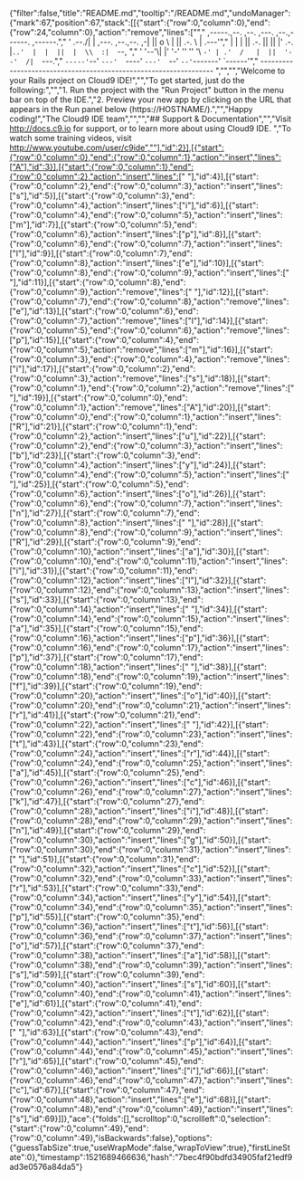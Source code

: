 {"filter":false,"title":"README.md","tooltip":"/README.md","undoManager":{"mark":67,"position":67,"stack":[[{"start":{"row":0,"column":0},"end":{"row":24,"column":0},"action":"remove","lines":["","     ,-----.,--.                  ,--. ,---.   ,--.,------.  ,------.","    '  .--./|  | ,---. ,--.,--. ,-|  || o   \\  |  ||  .-.  \\ |  .---'","    |  |    |  || .-. ||  ||  |' .-. |`..'  |  |  ||  |  \\  :|  `--, ","    '  '--'\\|  |' '-' ''  ''  '\\ `-' | .'  /   |  ||  '--'  /|  `---.","     `-----'`--' `---'  `----'  `---'  `--'    `--'`-------' `------'","    ----------------------------------------------------------------- ","","","Welcome to your Rails project on Cloud9 IDE!","","To get started, just do the following:","","1. Run the project with the \"Run Project\" button in the menu bar on top of the IDE.","2. Preview your new app by clicking on the URL that appears in the Run panel below (https://HOSTNAME/).","","Happy coding!","The Cloud9 IDE team","","","## Support & Documentation","","Visit http://docs.c9.io for support, or to learn more about using Cloud9 IDE. ","To watch some training videos, visit http://www.youtube.com/user/c9ide",""],"id":2}],[{"start":{"row":0,"column":0},"end":{"row":0,"column":1},"action":"insert","lines":["A"],"id":3}],[{"start":{"row":0,"column":1},"end":{"row":0,"column":2},"action":"insert","lines":[" "],"id":4}],[{"start":{"row":0,"column":2},"end":{"row":0,"column":3},"action":"insert","lines":["s"],"id":5}],[{"start":{"row":0,"column":3},"end":{"row":0,"column":4},"action":"insert","lines":["i"],"id":6}],[{"start":{"row":0,"column":4},"end":{"row":0,"column":5},"action":"insert","lines":["m"],"id":7}],[{"start":{"row":0,"column":5},"end":{"row":0,"column":6},"action":"insert","lines":["p"],"id":8}],[{"start":{"row":0,"column":6},"end":{"row":0,"column":7},"action":"insert","lines":["l"],"id":9}],[{"start":{"row":0,"column":7},"end":{"row":0,"column":8},"action":"insert","lines":["e"],"id":10}],[{"start":{"row":0,"column":8},"end":{"row":0,"column":9},"action":"insert","lines":[" "],"id":11}],[{"start":{"row":0,"column":8},"end":{"row":0,"column":9},"action":"remove","lines":[" "],"id":12}],[{"start":{"row":0,"column":7},"end":{"row":0,"column":8},"action":"remove","lines":["e"],"id":13}],[{"start":{"row":0,"column":6},"end":{"row":0,"column":7},"action":"remove","lines":["l"],"id":14}],[{"start":{"row":0,"column":5},"end":{"row":0,"column":6},"action":"remove","lines":["p"],"id":15}],[{"start":{"row":0,"column":4},"end":{"row":0,"column":5},"action":"remove","lines":["m"],"id":16}],[{"start":{"row":0,"column":3},"end":{"row":0,"column":4},"action":"remove","lines":["i"],"id":17}],[{"start":{"row":0,"column":2},"end":{"row":0,"column":3},"action":"remove","lines":["s"],"id":18}],[{"start":{"row":0,"column":1},"end":{"row":0,"column":2},"action":"remove","lines":[" "],"id":19}],[{"start":{"row":0,"column":0},"end":{"row":0,"column":1},"action":"remove","lines":["A"],"id":20}],[{"start":{"row":0,"column":0},"end":{"row":0,"column":1},"action":"insert","lines":["R"],"id":21}],[{"start":{"row":0,"column":1},"end":{"row":0,"column":2},"action":"insert","lines":["u"],"id":22}],[{"start":{"row":0,"column":2},"end":{"row":0,"column":3},"action":"insert","lines":["b"],"id":23}],[{"start":{"row":0,"column":3},"end":{"row":0,"column":4},"action":"insert","lines":["y"],"id":24}],[{"start":{"row":0,"column":4},"end":{"row":0,"column":5},"action":"insert","lines":[" "],"id":25}],[{"start":{"row":0,"column":5},"end":{"row":0,"column":6},"action":"insert","lines":["o"],"id":26}],[{"start":{"row":0,"column":6},"end":{"row":0,"column":7},"action":"insert","lines":["n"],"id":27}],[{"start":{"row":0,"column":7},"end":{"row":0,"column":8},"action":"insert","lines":[" "],"id":28}],[{"start":{"row":0,"column":8},"end":{"row":0,"column":9},"action":"insert","lines":["R"],"id":29}],[{"start":{"row":0,"column":9},"end":{"row":0,"column":10},"action":"insert","lines":["a"],"id":30}],[{"start":{"row":0,"column":10},"end":{"row":0,"column":11},"action":"insert","lines":["i"],"id":31}],[{"start":{"row":0,"column":11},"end":{"row":0,"column":12},"action":"insert","lines":["l"],"id":32}],[{"start":{"row":0,"column":12},"end":{"row":0,"column":13},"action":"insert","lines":["s"],"id":33}],[{"start":{"row":0,"column":13},"end":{"row":0,"column":14},"action":"insert","lines":[" "],"id":34}],[{"start":{"row":0,"column":14},"end":{"row":0,"column":15},"action":"insert","lines":["a"],"id":35}],[{"start":{"row":0,"column":15},"end":{"row":0,"column":16},"action":"insert","lines":["p"],"id":36}],[{"start":{"row":0,"column":16},"end":{"row":0,"column":17},"action":"insert","lines":["p"],"id":37}],[{"start":{"row":0,"column":17},"end":{"row":0,"column":18},"action":"insert","lines":[" "],"id":38}],[{"start":{"row":0,"column":18},"end":{"row":0,"column":19},"action":"insert","lines":["f"],"id":39}],[{"start":{"row":0,"column":19},"end":{"row":0,"column":20},"action":"insert","lines":["o"],"id":40}],[{"start":{"row":0,"column":20},"end":{"row":0,"column":21},"action":"insert","lines":["r"],"id":41}],[{"start":{"row":0,"column":21},"end":{"row":0,"column":22},"action":"insert","lines":[" "],"id":42}],[{"start":{"row":0,"column":22},"end":{"row":0,"column":23},"action":"insert","lines":["t"],"id":43}],[{"start":{"row":0,"column":23},"end":{"row":0,"column":24},"action":"insert","lines":["r"],"id":44}],[{"start":{"row":0,"column":24},"end":{"row":0,"column":25},"action":"insert","lines":["a"],"id":45}],[{"start":{"row":0,"column":25},"end":{"row":0,"column":26},"action":"insert","lines":["c"],"id":46}],[{"start":{"row":0,"column":26},"end":{"row":0,"column":27},"action":"insert","lines":["k"],"id":47}],[{"start":{"row":0,"column":27},"end":{"row":0,"column":28},"action":"insert","lines":["i"],"id":48}],[{"start":{"row":0,"column":28},"end":{"row":0,"column":29},"action":"insert","lines":["n"],"id":49}],[{"start":{"row":0,"column":29},"end":{"row":0,"column":30},"action":"insert","lines":["g"],"id":50}],[{"start":{"row":0,"column":30},"end":{"row":0,"column":31},"action":"insert","lines":[" "],"id":51}],[{"start":{"row":0,"column":31},"end":{"row":0,"column":32},"action":"insert","lines":["c"],"id":52}],[{"start":{"row":0,"column":32},"end":{"row":0,"column":33},"action":"insert","lines":["r"],"id":53}],[{"start":{"row":0,"column":33},"end":{"row":0,"column":34},"action":"insert","lines":["y"],"id":54}],[{"start":{"row":0,"column":34},"end":{"row":0,"column":35},"action":"insert","lines":["p"],"id":55}],[{"start":{"row":0,"column":35},"end":{"row":0,"column":36},"action":"insert","lines":["t"],"id":56}],[{"start":{"row":0,"column":36},"end":{"row":0,"column":37},"action":"insert","lines":["o"],"id":57}],[{"start":{"row":0,"column":37},"end":{"row":0,"column":38},"action":"insert","lines":["a"],"id":58}],[{"start":{"row":0,"column":38},"end":{"row":0,"column":39},"action":"insert","lines":["s"],"id":59}],[{"start":{"row":0,"column":39},"end":{"row":0,"column":40},"action":"insert","lines":["s"],"id":60}],[{"start":{"row":0,"column":40},"end":{"row":0,"column":41},"action":"insert","lines":["e"],"id":61}],[{"start":{"row":0,"column":41},"end":{"row":0,"column":42},"action":"insert","lines":["t"],"id":62}],[{"start":{"row":0,"column":42},"end":{"row":0,"column":43},"action":"insert","lines":[" "],"id":63}],[{"start":{"row":0,"column":43},"end":{"row":0,"column":44},"action":"insert","lines":["p"],"id":64}],[{"start":{"row":0,"column":44},"end":{"row":0,"column":45},"action":"insert","lines":["r"],"id":65}],[{"start":{"row":0,"column":45},"end":{"row":0,"column":46},"action":"insert","lines":["i"],"id":66}],[{"start":{"row":0,"column":46},"end":{"row":0,"column":47},"action":"insert","lines":["c"],"id":67}],[{"start":{"row":0,"column":47},"end":{"row":0,"column":48},"action":"insert","lines":["e"],"id":68}],[{"start":{"row":0,"column":48},"end":{"row":0,"column":49},"action":"insert","lines":["s"],"id":69}]]},"ace":{"folds":[],"scrolltop":0,"scrollleft":0,"selection":{"start":{"row":0,"column":49},"end":{"row":0,"column":49},"isBackwards":false},"options":{"guessTabSize":true,"useWrapMode":false,"wrapToView":true},"firstLineState":0},"timestamp":1521689466636,"hash":"7bec4f90bdfd34905faf21edf9ad3e0576a84da5"}